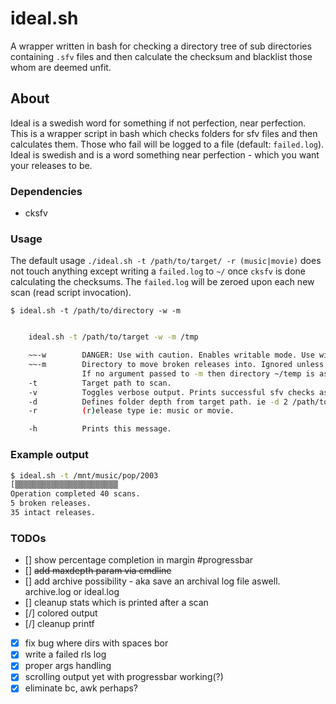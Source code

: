 # ideal.sh
A wrapper written in bash for checking a directory tree of sub directories containing `.sfv` files and then calculate the checksum and blacklist those whom are deemed unfit. 

## About
Ideal is a swedish word for something if not perfection, near perfection. This is a wrapper script in bash which checks folders for sfv files and then calculates them. Those
who fail will be logged to a file (default: `failed.log`). Ideal is swedish and is a word something near
perfection - which you want your releases to be. 
### Dependencies

* cksfv

### Usage
The default usage `./ideal.sh -t /path/to/target/ -r (music|movie)` does not touch anything except writing a `failed.log` to `~/` once `cksfv` is done calculating the checksums. The `failed.log` will be zeroed upon each new scan (read script invocation).

`$ ideal.sh -t /path/to/directory -w -m`

```bash

	ideal.sh -t /path/to/target -w -m /tmp

	~~-w		DANGER: Use with caution. Enables writable mode. Use with --move. ~~
	~~-m		Directory to move broken releases into. Ignored unless -w is supplied.~~
				If no argument passed to -m then directory ~/temp is assumed for moving the broken folders to.
	-t			Target path to scan.
	-v			Toggles verbose output. Prints successful sfv checks aswell.
	-d			Defines folder depth from target path. ie -d 2 /path/to/podcast will search 2 levels down.
	-r			(r)elease type ie: music or movie.

	-h			Prints this message.

```

### Example output
```bash
$ ideal.sh -t /mnt/music/pop/2003
[▒▒▒▒▒▒▒▒▒▒▒▒▒▒▒▒▒▒▒▒▒▒▒                                                       ]
Operation completed 40 scans.
5 broken releases.
35 intact releases.
```

### TODOs

* [] show percentage completion in margin #progressbar
* [] ~~add maxdepth param via cmdline~~
* [] add archive possibility - aka save an archival log file aswell. archive.log or ideal.log
* [] cleanup stats which is printed after a scan
* [/] colored output
* [/] cleanup printf

* [x] fix bug where dirs with spaces bor
* [x] write a failed rls log
* [x] proper args handling
* [x] scrolling output yet with progressbar working(?)
* [x] eliminate bc, awk perhaps?
